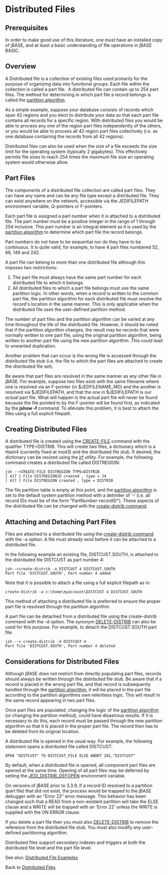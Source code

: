 # Distributed Files

<PageHeader />

## Prerequisites

In order to make good use of this literature, one must have an installed copy of jBASE, and at least a basic understanding of file operations in jBASE BASIC.

## Overview

A Distributed file is a collection of existing files used primarily for the purpose of organizing data into functional groups. Each file within the collection is called a part file.  A distributed file can contain up to 254 part files. The method for determining in which part file a record belongs is called the [partition algorithm](./../partition-algorithm).

As a simple example, suppose your database consists of records which span 42 regions and you elect to distribute your data so that each part file contains all records for a specific region. With distributed files you would be able to process any one of the region part files independently of the others, or you would be able to process all 42 region part files collectively (i.e. as one database containing the records from all 42 regions).

Distributed files can also be used when the size of a file exceeds the size limit for the operating system (typically 2 gigabytes). This effectively permits file sizes to reach 254 times the maximum file size an operating system would otherwise allow.

## Part Files

The components of a distributed file collection are called part files. They can have any name and can be any file type except a distributed file. They can exist anywhere on the network, accessible via the JEDIFILEPATH environment variable, Q-pointers or F-pointers.

Each part file is assigned a part number when it is attached to a distributed file. The part number must be a positive integer in the range of 1 through 254 inclusive. This part number is an integral element as it is used by the [partition algorithm](./../partition-algorithm) to determine which part file the record belongs.

Part numbers do not have to be sequential nor do they have to be continuous. It is quite valid, for example, to have 4 part files numbered 52, 66, 149 and 242.

A part file can belong to more than one distributed file although this imposes two restrictions:

1. The part file must always have the same part number for each distributed file to which it belongs.
2. All distributed files to which a part file belongs must use the same partition logic. In other words, when a record is written to the common part file, the partition algorithm for each distributed file must resolve the record's location in the same manner. This is only applicable when the distributed file uses the user-defined partition method.

The number of part files and the partition algorithm can be varied at any time throughout the life of the distributed file. However, it should be noted that if the partition algorithm changes, the result may be records that were normally written to one part file, using the original partition algorithm, being written to another part file using the new partition algorithm. This could lead to unwanted duplication.

Another problem that can occur is the wrong file is accessed through the distributed file stub (i.e. the file to which the part files are attached to create the distributed file set).

Be aware that part files are resolved in the same manner as any other file in jBASE. For example, suppose two files exist with the same filename where one is resolved via an F-pointer (in $JEDFILENAME\_MD) and the another is resolved via $JEDIFILEPATH, and that the one in $JEDIFILEPATH is our *actual* part file. What will happen is the actual part file will never be found because the file pointed to by the F-pointer will be found first, as indicated by the **jshow -f** command. To alleviate this problem, it is best to attach the files using a full explicit filepath.

## Creating Distributed Files

A distributed file is created using the [CREATE-FILE](./../../../jbc/create/README.md) command with the qualifier TYPE=DISTRIB. This will create two files, a dictionary which is a Hash4 (currently fixed at mod3) and the distributed file stub. If desired, the dictionary can be resized using the [jrf](./../../jrf) utility. For example, the following command creates a distributed file called DISTREGION:

```
jsh -->CREATE-FILE DISTREGION TYPE=DISTRIB
[ 417 ] File DISTREGION]D created , type = J4
[ 417 ] File DISTREGION created , type = DISTRIB
```

The file partition table is empty at this point, and the [partition algorithm](./../partition-algorithm) is set to the default system partition method with a delimiter of ‘-‘ (i.e. all record IDs must be of the form "PartNumber-recordID"). These aspects of the distributed file can be changed with the [create-distrib command](./../create-distrib-command).

## Attaching and Detaching Part Files

Files are attached to a distributed file using the [create-distrib command](./../create-distrib-command) with the -a option. A file must already exist before it can be attached to a distributed file.

In the following example an existing file, DISTCUST.SOUTH, is attached to the distributed file DISTCUST as part number 4:

```
jsh-->create-distrib -a DISTCUST 4 DISTCUST.SOUTH
Part file 'DISTCUST.SOUTH', Part number 4 added
```

Note that it is possible to attach a file using a full explicit filepath as in:

```
create-distrib -a c:\home\myaccount\DISTCUST 4 DISTCUST.SOUTH
```

This method of attaching a distributed file is preferred to ensure the proper part file is resolved through the partition algorithm.

A part file can be detached from a distributed file using the create-distrib command with the -d option. The synonym [DELETE-DISTRIB](./../delete-distrib-command) can also be used for this purpose. For example, to detach the DISTCUST.SOUTH part file:

```
jsh --> create-distrib -d DISTCUST 4
Part file 'DISTCUST.SOUTH', Part number 4 deleted
```

## Considerations for Distributed Files

Although jBASE does not restrict from directly populating part files, records should always be written through the distributed file stub. Be aware that if a record is placed in the wrong part file, and that record is subsequently handled through the [partition algorithm](./../partition-algorithm), it will be placed in the part file according to the partition algorithms own relentless logic. This will result in the same record appearing in two part files.

Once part files are populated, changing the logic of the [partition algorithm](./../partition-algorithm) (or changing the partition method), could have disastrous results. If it is necessary to do this, each record must be passed through the new partition algorithm so that it is placed in the proper part file. The record then has to be deleted from its original location.

A distributed file is opened in the usual way. For example, the following statement opens a distributed file called DISTCUST:

```
OPEN "DISTCUST" TO DISTCUST_FILE ELSE ABORT 201,"DISTCUST"
```

By default, when a distributed file is opened, all component part files are opened at the same time. Opening of all part files may be deferred by setting the [JEDI\_DISTRIB\_DEFOPEN](./../../../environment-variables/jedi_distrib_defopen) environment variable.

On versions of jBASE prior to 3.3.9, if a record ID resolved to a partition (part file) that did not exist, the process would be trapped to the jBASE debugger with an "Error 22" error message. This behavior has been changed such that a READ from a non-existent partition will take the ELSE clause and a WRITE will be trapped with an 'Error 22' unless the WRITE is supplied with the ON ERROR clause.

If you delete a part file then you must also [DELETE-DISTRIB](./../delete-distrib-command) to remove the reference from the distributed file stub. You must also modify any user-defined partitioning algorithm.

Distributed files support secondary indexes and triggers at both the distributed file level and the part file level.

See also: [Distributed File Examples](./../distributed-files-examples)

Back to [Distributed Files](./../README.md)

  
<PageFooter />
